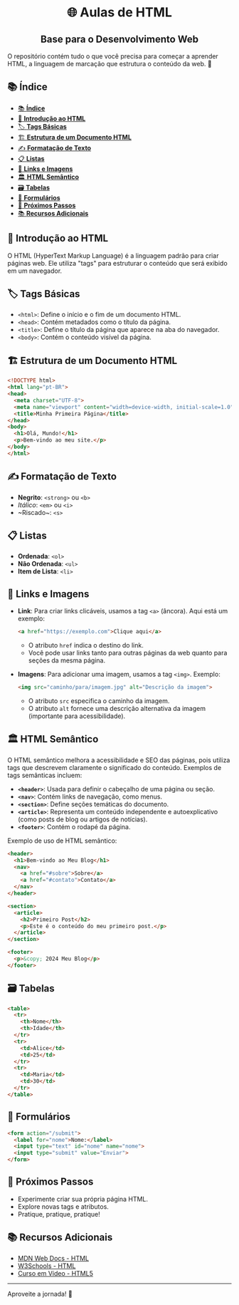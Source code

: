 

<h1 align="center">🌐 Aulas de HTML</h1>
<h2 align="center">Base para o Desenvolvimento Web</h2>

O repositório contém tudo o que você precisa para começar a aprender HTML, a linguagem de marcação que estrutura o conteúdo da web. 🌟

## 📚 **Índice**

- [📚 **Índice**](#-índice)
- [📝 **Introdução ao HTML**](#-introdução-ao-html)
- [🏷️ **Tags Básicas**](#️-tags-básicas)
- [🏗️ **Estrutura de um Documento HTML**](#️-estrutura-de-um-documento-html)
- [✍️ **Formatação de Texto**](#️-formatação-de-texto)
- [📋 **Listas**](#-listas)
- [🔗 **Links e Imagens**](#-links-e-imagens)
- [🏛️ **HTML Semântico**](#️-html-semântico)
- [🗃️ **Tabelas**](#️-tabelas)
- [📝 **Formulários**](#-formulários)
- [🚀 **Próximos Passos**](#-próximos-passos)
- [📚 **Recursos Adicionais**](#-recursos-adicionais)

## 📝 **Introdução ao HTML**

O HTML (HyperText Markup Language) é a linguagem padrão para criar páginas web. Ele utiliza "tags" para estruturar o conteúdo que será exibido em um navegador.

## 🏷️ **Tags Básicas**

- `<html>`: Define o início e o fim de um documento HTML.
- `<head>`: Contém metadados como o título da página.
- `<title>`: Define o título da página que aparece na aba do navegador.
- `<body>`: Contém o conteúdo visível da página.

## 🏗️ **Estrutura de um Documento HTML**

```html
<!DOCTYPE html>
<html lang="pt-BR">
<head>
  <meta charset="UTF-8">
  <meta name="viewport" content="width=device-width, initial-scale=1.0">
  <title>Minha Primeira Página</title>
</head>
<body>
  <h1>Olá, Mundo!</h1>
  <p>Bem-vindo ao meu site.</p>
</body>
</html>
```

## ✍️ **Formatação de Texto**

- **Negrito**: `<strong>` ou `<b>`
- _Itálico_: `<em>` ou `<i>`
- ~Riscado~: `<s>`

## 📋 **Listas**

- **Ordenada**: `<ol>`
- **Não Ordenada**: `<ul>`
- **Item de Lista**: `<li>`

## 🔗 **Links e Imagens**

- **Link**: Para criar links clicáveis, usamos a tag `<a>` (âncora). Aqui está um exemplo:

  ```html
  <a href="https://exemplo.com">Clique aqui</a>
  ```

  - O atributo `href` indica o destino do link.
  - Você pode usar links tanto para outras páginas da web quanto para seções da mesma página.

- **Imagens**: Para adicionar uma imagem, usamos a tag `<img>`. Exemplo:

  ```html
  <img src="caminho/para/imagem.jpg" alt="Descrição da imagem">
  ```

  - O atributo `src` especifica o caminho da imagem.
  - O atributo `alt` fornece uma descrição alternativa da imagem (importante para acessibilidade).

## 🏛️ **HTML Semântico**

O HTML semântico melhora a acessibilidade e SEO das páginas, pois utiliza tags que descrevem claramente o significado do conteúdo. Exemplos de tags semânticas incluem:

- **`<header>`**: Usada para definir o cabeçalho de uma página ou seção.
- **`<nav>`**: Contém links de navegação, como menus.
- **`<section>`**: Define seções temáticas do documento.
- **`<article>`**: Representa um conteúdo independente e autoexplicativo (como posts de blog ou artigos de notícias).
- **`<footer>`**: Contém o rodapé da página.

Exemplo de uso de HTML semântico:

```html
<header>
  <h1>Bem-vindo ao Meu Blog</h1>
  <nav>
    <a href="#sobre">Sobre</a>
    <a href="#contato">Contato</a>
  </nav>
</header>

<section>
  <article>
    <h2>Primeiro Post</h2>
    <p>Este é o conteúdo do meu primeiro post.</p>
  </article>
</section>

<footer>
  <p>&copy; 2024 Meu Blog</p>
</footer>
```

## 🗃️ **Tabelas**

```html
<table>
  <tr>
    <th>Nome</th>
    <th>Idade</th>
  </tr>
  <tr>
    <td>Alice</td>
    <td>25</td>
  </tr>
  <tr>
    <td>Maria</td>
    <td>30</td>
  </tr>
</table>
```

## 📝 **Formulários**

```html
<form action="/submit">
  <label for="nome">Nome:</label>
  <input type="text" id="nome" name="nome">
  <input type="submit" value="Enviar">
</form>
```

## 🚀 **Próximos Passos**

- Experimente criar sua própria página HTML.
- Explore novas tags e atributos.
- Pratique, pratique, pratique! 

## 📚 **Recursos Adicionais**

- [MDN Web Docs - HTML](https://developer.mozilla.org/pt-BR/docs/Web/HTML)
- [W3Schools - HTML](https://www.w3schools.com/html/)
- [Curso em Vídeo - HTML5](https://www.cursoemvideo.com/curso/html5-css3-modulo1/)

---

Aproveite a jornada! 🚀
